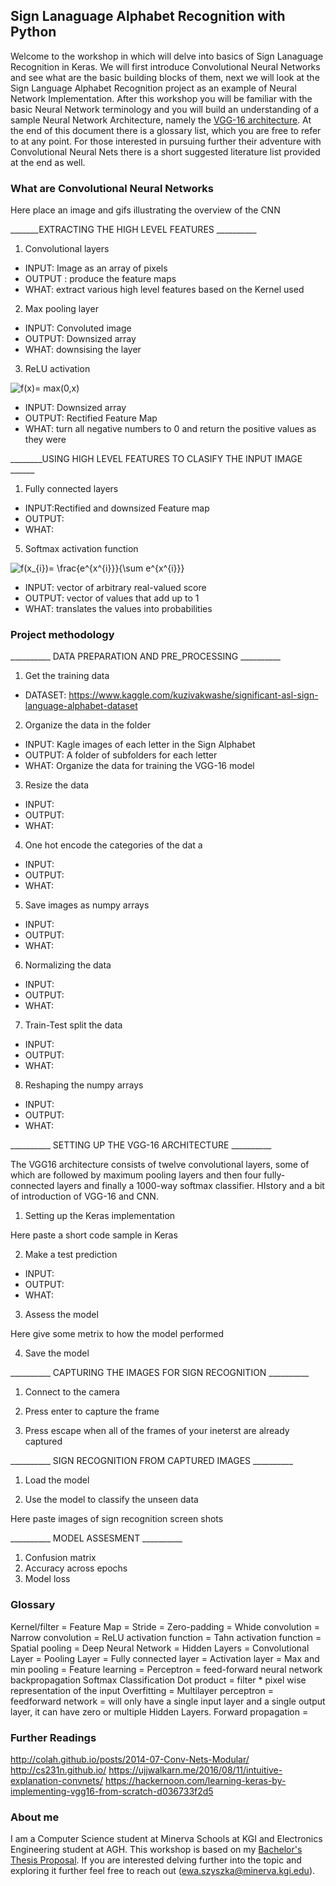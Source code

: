 ## Sign Lanaguage Alphabet Recognition with Python
Welcome to the workshop in which will delve into basics of Sign Lanaguage Recognition in Keras. 
We will first introduce Convolutional Neural Networks and see what are the basic building blocks of them, next we will look at the Sign Language Alphabet Recognition project as an example of Neural Network Implementation. After this workshop you will be familiar with the basic Neural Network terminology and you will build an understanding of a sample Neural Network Architecture, namely the [VGG-16 architecture](https://arxiv.org/pdf/1409.1556.pdf). At the end of this document there is a glossary list, which you are free to refer to at any point. For those interested in pursuing further their adventure with Convolutional Neural Nets there is a short suggested literature list provided at the end as well.

### What are Convolutional Neural Networks

Here place an image and gifs illustrating the overview of the CNN

_______EXTRACTING THE HIGH LEVEL FEATURES __________

1. Convolutional layers 
 - INPUT: Image as an array of pixels 
 - OUTPUT : produce the feature maps 
 - WHAT: extract various high level features based on the Kernel used 
 
2. Max pooling layer 
  - INPUT: Convoluted image
  - OUTPUT: Downsized array 
  - WHAT: downsising the layer 
  
3. ReLU activation

 <img src="https://latex.codecogs.com/gif.latex?f(x)=&space;max(0,x)" title="f(x)= max(0,x)" />
 
  - INPUT: Downsized array 
  - OUTPUT: Rectified Feature Map 
  - WHAT: turn all negative numbers to 0 and return the positive values as they were 
  
 
  
 ________USING HIGH LEVEL FEATURES TO CLASIFY THE  INPUT IMAGE ______
 
1. Fully connected layers 
  - INPUT:Rectified and downsized Feature map
  - OUTPUT: 
  - WHAT: 
  
5. Softmax activation function 

<img src="https://latex.codecogs.com/gif.latex?f(x_{i})=&space;\frac{e^{x^{i}}}{\sum&space;e^{x^{i}}}" title="f(x_{i})= \frac{e^{x^{i}}}{\sum e^{x^{i}}}" />

  - INPUT: vector of arbitrary real-valued score
  - OUTPUT: vector of values that add up to 1 
  - WHAT: translates the values into probabilities
  


### Project methodology

__________ DATA PREPARATION AND PRE_PROCESSING __________


1. Get the training data 

  - DATASET: https://www.kaggle.com/kuzivakwashe/significant-asl-sign-language-alphabet-dataset

2. Organize the data in the folder 

  - INPUT: Kagle images of each letter in the Sign Alphabet 
  - OUTPUT: A folder of subfolders for each letter
  - WHAT: Organize the data for training the VGG-16 model

3. Resize the data 

  - INPUT: 
  - OUTPUT: 
  - WHAT: 
  
4. One hot encode the categories of the dat a

  - INPUT: 
  - OUTPUT: 
  - WHAT: 
  
5. Save images as numpy arrays 

  - INPUT: 
  - OUTPUT: 
  - WHAT: 
  
6. Normalizing the data 

  - INPUT: 
  - OUTPUT: 
  - WHAT: 
  
 7. Train-Test split the data
 
  - INPUT: 
  - OUTPUT: 
  - WHAT: 
  
 8. Reshaping the numpy arrays 
 
  - INPUT: 
  - OUTPUT: 
  - WHAT: 
  
 __________ SETTING UP THE VGG-16 ARCHITECTURE __________
 
The VGG16 architecture consists of twelve convolutional layers, some of which are followed by maximum pooling layers and then four fully-connected layers and finally a 1000-way softmax classifier. HIstory and a bit of introduction of VGG-16 and CNN.
 
 1. Setting up the Keras implementation
 
 Here paste a short code sample in Keras
 
 2. Make a test prediction 
 
  - INPUT: 
  - OUTPUT: 
  - WHAT: 
  
  3. Assess the model 
  
  Here give some metrix to how the model performed
  
  4. Save the model 
  
  __________ CAPTURING THE IMAGES FOR SIGN RECOGNITION __________
 
 1. Connect to the camera 
 
 2. Press enter to capture the frame 
 
 3. Press escape when all of the frames of your ineterst are already captured 
 
   __________ SIGN RECOGNITION FROM CAPTURED IMAGES __________
 
 1. Load the model 
 
 2. Use the model to classify the unseen data 

Here paste images of sign recognition screen shots 

__________ MODEL ASSESMENT __________

1. Confusion matrix
2. Accuracy across epochs
3. Model loss

### Glossary 

Kernel/filter = 
Feature Map = 
Stride = 
Zero-padding = 
Whide convolution = 
Narrow convolution = 
ReLU activation function = 
Tahn activation function = 
Spatial pooling = 
Deep Neural Network = 
Hidden Layers = 
Convolutional Layer = 
Pooling Layer = 
Fully connected layer = 
Activation layer = 
Max and min pooling = 
Feature learning = 
Perceptron = 
feed-forward neural network
backpropagation 
Softmax Classification 
Dot product = filter * pixel wise representation of the input
Overfitting = 
Multilayer perceptron = 
feedforward network = will only have a single input layer and a single output layer, it can have zero or multiple Hidden Layers.
Forward propagation = 


### Further Readings
http://colah.github.io/posts/2014-07-Conv-Nets-Modular/
http://cs231n.github.io/
https://ujjwalkarn.me/2016/08/11/intuitive-explanation-convnets/
https://hackernoon.com/learning-keras-by-implementing-vgg16-from-scratch-d036733f2d5

### About me 
I am a Computer Science student at Minerva Schools at KGI and Electronics Engineering student at AGH. This workshop is based on my [Bachelor's Thesis Proposal](https://ewaszyszka.myportfolio.com/bachelor-thesis-proposal). If you are interested delving further into the topic and exploring it further feel free to reach out (ewa.szyszka@minerva.kgi.edu).


